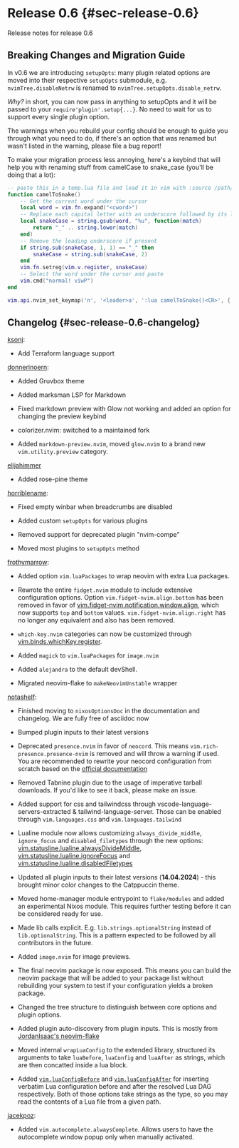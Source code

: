# Release 0.6 {#sec-release-0.6}

Release notes for release 0.6

## Breaking Changes and Migration Guide

In v0.6 we are introducing `setupOpts`: many plugin related options are moved into their respective `setupOpts`
submodule, e.g. `nvimTree.disableNetrw` is renamed to `nvimTree.setupOpts.disable_netrw`.

_Why?_ in short, you can now pass in anything to setupOpts and it will be passed to your `require'plugin'.setup{...}`.
No need to wait for us to support every single plugin option.

The warnings when you rebuild your config should be enough to guide you through what you need to do, if there's an
option that was renamed but wasn't listed in the warning, please file a bug report!

To make your migration process less annoying, here's a keybind that will help you with renaming stuff from camelCase to
snake_case (you'll be doing that a lot):

```lua
-- paste this in a temp.lua file and load it in vim with :source /path/to/temp.lua
function camelToSnake()
    -- Get the current word under the cursor
    local word = vim.fn.expand("<cword>")
    -- Replace each capital letter with an underscore followed by its lowercase equivalent
    local snakeCase = string.gsub(word, "%u", function(match)
        return "_" .. string.lower(match)
    end)
    -- Remove the leading underscore if present
    if string.sub(snakeCase, 1, 1) == "_" then
        snakeCase = string.sub(snakeCase, 2)
    end
    vim.fn.setreg(vim.v.register, snakeCase)
    -- Select the word under the cursor and paste
    vim.cmd("normal! viwP")
end

vim.api.nvim_set_keymap('n', '<leader>a', ':lua camelToSnake()<CR>', { noremap = true, silent = true })
```

## Changelog {#sec-release-0.6-changelog}

[ksonj](https://github.com/ksonj):

- Add Terraform language support

[donnerinoern](https://github.com/donnerinoern):

- Added Gruvbox theme

- Added marksman LSP for Markdown

- Fixed markdown preview with Glow not working and added an option for changing the preview keybind

- colorizer.nvim: switched to a maintained fork

- Added `markdown-preview.nvim`, moved `glow.nvim` to a brand new `vim.utility.preview` category.

[elijahimmer](https://github.com/elijahimmer)

- Added rose-pine theme

[horriblename](https://github.com/horriblename):

- Fixed empty winbar when breadcrumbs are disabled

- Added custom `setupOpts` for various plugins

- Removed support for deprecated plugin "nvim-compe"

- Moved most plugins to `setupOpts` method

[frothymarrow](https://github.com/frothymarrow):

- Added option `vim.luaPackages` to wrap neovim with extra Lua packages.

- Rewrote the entire `fidget.nvim` module to include extensive configuration options. Option `vim.fidget-nvim.align.bottom` has
  been removed in favor of [vim.fidget-nvim.notification.window.align](vim.fidget-nvim.notification.window.align), which now supports
  `top` and `bottom` values. `vim.fidget-nvim.align.right` has no longer any equivalent and also has been removed.

- `which-key.nvim` categories can now be customized through [vim.binds.whichKey.register](vim.binds.whichKey.register).

- Added `magick` to `vim.luaPackages` for `image.nvim`

- Added `alejandra` to the default devShell.

- Migrated neovim-flake to `makeNeovimUnstable` wrapper

[notashelf](https://github.com/notashelf):

- Finished moving to `nixosOptionsDoc` in the documentation and changelog. We are fully free of asciidoc now

- Bumped plugin inputs to their latest versions

- Deprecated `presence.nvim` in favor of `neocord`. This means `vim.rich-presence.presence-nvim` is removed and will throw
  a warning if used. You are recommended to rewrite your neocord configuration from scratch based on the
  [official documentation](https://github.com/IogaMaster/neocord)

- Removed Tabnine plugin due to the usage of imperative tarball downloads. If you'd like to see it back, please make an issue.

- Added support for css and tailwindcss through vscode-language-servers-extracted & tailwind-language-server.
  Those can be enabled through `vim.languages.css` and `vim.languages.tailwind`

- Lualine module now allows customizing `always_divide_middle`, `ignore_focus` and `disabled_filetypes` through the new
  options: [vim.statusline.lualine.alwaysDivideMiddle](vim.statusline.lualine.alwaysDivideMiddle),
  [vim.statusline.lualine.ignoreFocus](vim.statusline.lualine.ignoreFocus) and
  [vim.statusline.lualine.disabledFiletypes](vim.statusline.lualine.disabledFiletypes)

- Updated all plugin inputs to their latest versions (**14.04.2024**) - this brought minor color changes to the Catppuccin
  theme.

- Moved home-manager module entrypoint to `flake/modules` and added an experimental Nixos module. This requires further testing
  before it can be considered ready for use.

- Made lib calls explicit. E.g. `lib.strings.optionalString` instead of `lib.optionalString`. This is a pattern expected
  to be followed by all contributors in the future.

- Added `image.nvim` for image previews.

- The final neovim package is now exposed. This means you can build the neovim package that will be added to your
  package list without rebuilding your system to test if your configuration yields a broken package.

- Changed the tree structure to distinguish between core options and plugin options.

- Added plugin auto-discovery from plugin inputs. This is mostly from
  [JordanIsaac's neovim-flake](https://github.com/jordanisaacs/neovim-flake)

- Moved internal `wrapLuaConfig` to the extended library, structured its arguments to take `luaBefore`, `luaConfig`
  and `luaAfter` as strings, which are then concatted inside a lua block.

- Added [`vim.luaConfigBefore`](vim.luaConfigBefore) and [`vim.luaConfigAfter`](vim.luaConfigAfter)
  for inserting verbatim Lua configuration before and after the resolved Lua DAG respectively. Both of those options
  take strings as the type, so you may read the contents of a Lua file from a given path.

[jacekpoz](https://github.com/jacekpoz):

- Added `vim.autocomplete.alwaysComplete`. Allows users to have the autocomplete window popup only when manually activated.
